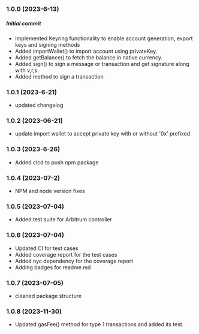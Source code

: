 ### 1.0.0 (2023-6-13)

##### Initial commit

- Implemented Keyring functionality to enable account generation, export keys and signing methods
- Added importWallet() to import account using privateKey.
- Added getBalance() to fetch the balance in native currency.
- Added sign() to sign a message or transaction and get signature along with v,r,s.
- Added method to sign a transaction

### 1.0.1 (2023-6-21)

- updated changelog

### 1.0.2 (2023-06-21)

- update import wallet to accept private key with or without '0x’ prefixed

### 1.0.3 (2023-6-26)

- Added cicd to push npm package

### 1.0.4 (2023-07-2)

- NPM and node version fixes

### 1.0.5 (2023-07-04)

- Added test suite for Arbitrum controller

### 1.0.6 (2023-07-04)

- Updated CI for test cases
- Added coverage report for the test cases
- Added nyc dependency for the coverage report
- Adding badges for readme.md

### 1.0.7 (2023-07-05)

- cleaned package structure

### 1.0.8  (2023-11-30)

- Updated gasFee() method for type 1 transactions and added its test.